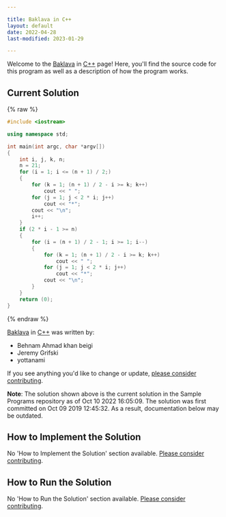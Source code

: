 ```yaml
---

title: Baklava in C++
layout: default
date: 2022-04-28
last-modified: 2023-01-29

---
```


Welcome to the [Baklava](https://sampleprograms.io/projects/baklava) in [C++](https://sampleprograms.io/languages/c-plus-plus) page! Here, you'll find the source code for this program as well as a description of how the program works.

## Current Solution

{% raw %}

```c++
#include <iostream>

using namespace std;

int main(int argc, char *argv[])
{
    int i, j, k, n;
    n = 21;
    for (i = 1; i <= (n + 1) / 2;)
    {
        for (k = 1; (n + 1) / 2 - i >= k; k++)
            cout << " ";
        for (j = 1; j < 2 * i; j++)
            cout << "*";
        cout << "\n";
        i++;
    }
    if (2 * i - 1 >= n)
    {
        for (i = (n + 1) / 2 - 1; i >= 1; i--)
        {
            for (k = 1; (n + 1) / 2 - i >= k; k++)
                cout << " ";
            for (j = 1; j < 2 * i; j++)
                cout << "*";
            cout << "\n";
        }
    }
    return (0);
}
```

{% endraw %}

[Baklava](https://sampleprograms.io/projects/baklava) in [C++](https://sampleprograms.io/languages/c-plus-plus) was written by:

- Behnam Ahmad khan beigi
- Jeremy Grifski
- yottanami

If you see anything you'd like to change or update, [please consider contributing](https://github.com/TheRenegadeCoder/sample-programs).

**Note**: The solution shown above is the current solution in the Sample Programs repository as of Oct 10 2022 16:05:09. The solution was first committed on Oct 09 2019 12:45:32. As a result, documentation below may be outdated.

## How to Implement the Solution

No 'How to Implement the Solution' section available. [Please consider contributing](https://github.com/TheRenegadeCoder/sample-programs-website).

## How to Run the Solution

No 'How to Run the Solution' section available. [Please consider contributing](https://github.com/TheRenegadeCoder/sample-programs-website).